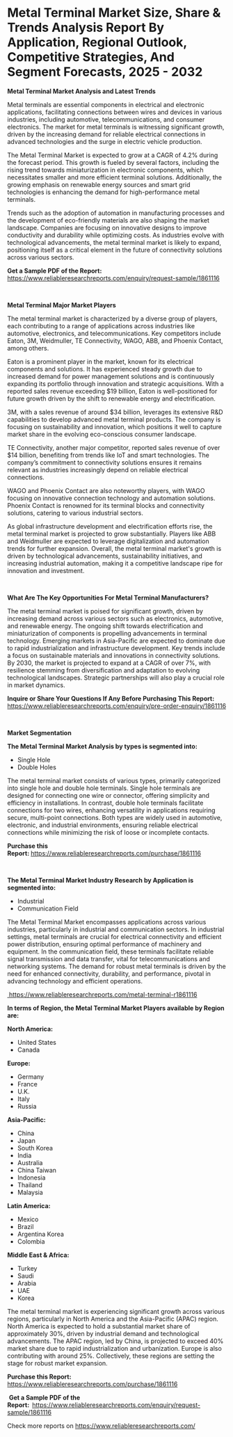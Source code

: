 <p><h1>Metal Terminal Market Size, Share & Trends Analysis Report By Application, Regional Outlook, Competitive Strategies, And Segment Forecasts, 2025 - 2032</h1></p><p><strong>Metal Terminal Market Analysis and Latest Trends</strong></p>
<p><p>Metal terminals are essential components in electrical and electronic applications, facilitating connections between wires and devices in various industries, including automotive, telecommunications, and consumer electronics. The market for metal terminals is witnessing significant growth, driven by the increasing demand for reliable electrical connections in advanced technologies and the surge in electric vehicle production.</p><p>The Metal Terminal Market is expected to grow at a CAGR of 4.2% during the forecast period. This growth is fueled by several factors, including the rising trend towards miniaturization in electronic components, which necessitates smaller and more efficient terminal solutions. Additionally, the growing emphasis on renewable energy sources and smart grid technologies is enhancing the demand for high-performance metal terminals. </p><p>Trends such as the adoption of automation in manufacturing processes and the development of eco-friendly materials are also shaping the market landscape. Companies are focusing on innovative designs to improve conductivity and durability while optimizing costs. As industries evolve with technological advancements, the metal terminal market is likely to expand, positioning itself as a critical element in the future of connectivity solutions across various sectors.</p></p>
<p><strong>Get a Sample PDF of the Report:&nbsp;</strong> <a href="https://www.reliableresearchreports.com/enquiry/request-sample/1861116?utm_campaign=2208&utm_medium=2&utm_source=Github&utm_content=ia&utm_term=11042025&utm_id=metal-terminal">https://www.reliableresearchreports.com/enquiry/request-sample/1861116</a></p>
<p>&nbsp;</p>
<p><strong>Metal Terminal Major Market Players</strong></p>
<p><p>The metal terminal market is characterized by a diverse group of players, each contributing to a range of applications across industries like automotive, electronics, and telecommunications. Key competitors include Eaton, 3M, Weidmuller, TE Connectivity, WAGO, ABB, and Phoenix Contact, among others. </p><p>Eaton is a prominent player in the market, known for its electrical components and solutions. It has experienced steady growth due to increased demand for power management solutions and is continuously expanding its portfolio through innovation and strategic acquisitions. With a reported sales revenue exceeding $19 billion, Eaton is well-positioned for future growth driven by the shift to renewable energy and electrification.</p><p>3M, with a sales revenue of around $34 billion, leverages its extensive R&D capabilities to develop advanced metal terminal products. The company is focusing on sustainability and innovation, which positions it well to capture market share in the evolving eco-conscious consumer landscape.</p><p>TE Connectivity, another major competitor, reported sales revenue of over $14 billion, benefiting from trends like IoT and smart technologies. The company’s commitment to connectivity solutions ensures it remains relevant as industries increasingly depend on reliable electrical connections.</p><p>WAGO and Phoenix Contact are also noteworthy players, with WAGO focusing on innovative connection technology and automation solutions. Phoenix Contact is renowned for its terminal blocks and connectivity solutions, catering to various industrial sectors.</p><p>As global infrastructure development and electrification efforts rise, the metal terminal market is projected to grow substantially. Players like ABB and Weidmuller are expected to leverage digitalization and automation trends for further expansion. Overall, the metal terminal market's growth is driven by technological advancements, sustainability initiatives, and increasing industrial automation, making it a competitive landscape ripe for innovation and investment.</p></p>
<p>&nbsp;</p>
<p><strong>What Are The Key Opportunities For Metal Terminal Manufacturers?</strong></p>
<p><p>The metal terminal market is poised for significant growth, driven by increasing demand across various sectors such as electronics, automotive, and renewable energy. The ongoing shift towards electrification and miniaturization of components is propelling advancements in terminal technology. Emerging markets in Asia-Pacific are expected to dominate due to rapid industrialization and infrastructure development. Key trends include a focus on sustainable materials and innovations in connectivity solutions. By 2030, the market is projected to expand at a CAGR of over 7%, with resilience stemming from diversification and adaptation to evolving technological landscapes. Strategic partnerships will also play a crucial role in market dynamics.</p></p>
<p><strong>Inquire or Share Your Questions If Any Before Purchasing This Report:</strong> <a href="https://www.reliableresearchreports.com/enquiry/pre-order-enquiry/1861116?utm_campaign=2208&utm_medium=2&utm_source=Github&utm_content=ia&utm_term=11042025&utm_id=metal-terminal">https://www.reliableresearchreports.com/enquiry/pre-order-enquiry/1861116</a></p>
<p>&nbsp;</p>
<p><strong>Market Segmentation</strong></p>
<p><strong>The Metal Terminal Market Analysis by types is segmented into:</strong></p>
<p><ul><li>Single Hole</li><li>Double Holes</li></ul></p>
<p><p>The metal terminal market consists of various types, primarily categorized into single hole and double hole terminals. Single hole terminals are designed for connecting one wire or connector, offering simplicity and efficiency in installations. In contrast, double hole terminals facilitate connections for two wires, enhancing versatility in applications requiring secure, multi-point connections. Both types are widely used in automotive, electronic, and industrial environments, ensuring reliable electrical connections while minimizing the risk of loose or incomplete contacts.</p></p>
<p><strong>Purchase this Report:&nbsp;</strong><a href="https://www.reliableresearchreports.com/purchase/1861116?utm_campaign=2208&utm_medium=2&utm_source=Github&utm_content=ia&utm_term=11042025&utm_id=metal-terminal">https://www.reliableresearchreports.com/purchase/1861116</a></p>
<p>&nbsp;</p>
<p><strong>The Metal Terminal Market Industry Research by Application is segmented into:</strong></p>
<p><ul><li>Industrial</li><li>Communication Field</li></ul></p>
<p><p>The Metal Terminal Market encompasses applications across various industries, particularly in industrial and communication sectors. In industrial settings, metal terminals are crucial for electrical connectivity and efficient power distribution, ensuring optimal performance of machinery and equipment. In the communication field, these terminals facilitate reliable signal transmission and data transfer, vital for telecommunications and networking systems. The demand for robust metal terminals is driven by the need for enhanced connectivity, durability, and performance, pivotal in advancing technology and efficient operations.</p></p>
<p><a href="https://www.reliableresearchreports.com/metal-terminal-r1861116?utm_campaign=2208&utm_medium=2&utm_source=Github&utm_content=ia&utm_term=11042025&utm_id=metal-terminal">&nbsp;https://www.reliableresearchreports.com/metal-terminal-r1861116</a></p>
<p><strong>In terms of Region, the Metal Terminal Market Players available by Region are:</strong></p>
<p>
    <p> <strong> North America: </strong>
        <ul>
            <li>United States</li>
            <li>Canada</li>
        </ul>
        </p> 
    <p> <strong> Europe: </strong>
        <ul>
            <li>Germany</li>
            <li>France</li>
            <li>U.K.</li>
            <li>Italy</li>
            <li>Russia</li>
        </ul>
        </p> 
    <p> <strong> Asia-Pacific: </strong>
        <ul>
            <li>China</li>
            <li>Japan</li>
            <li>South Korea</li>
            <li>India</li>
            <li>Australia</li>
            <li>China Taiwan</li>
            <li>Indonesia</li>
            <li>Thailand</li>
            <li>Malaysia</li>
        </ul>
        </p> 
    <p> <strong> Latin America: </strong>
        <ul>
            <li>Mexico</li>
            <li>Brazil</li>
            <li>Argentina Korea</li>
            <li>Colombia</li>
        </ul>
        </p> 
    <p> <strong> Middle East & Africa: </strong>
        <ul>
            <li>Turkey</li>
            <li>Saudi</li>
            <li>Arabia</li>
            <li>UAE</li>
            <li>Korea</li>
        </ul>
    </p>
    </p>
<p><p>The metal terminal market is experiencing significant growth across various regions, particularly in North America and the Asia-Pacific (APAC) region. North America is expected to hold a substantial market share of approximately 30%, driven by industrial demand and technological advancements. The APAC region, led by China, is projected to exceed 40% market share due to rapid industrialization and urbanization. Europe is also contributing with around 25%. Collectively, these regions are setting the stage for robust market expansion.</p></p>
<p><strong>Purchase this Report: </strong><a href="https://www.reliableresearchreports.com/purchase/1861116?utm_campaign=2208&utm_medium=2&utm_source=Github&utm_content=ia&utm_term=11042025&utm_id=metal-terminal">https://www.reliableresearchreports.com/purchase/1861116</a></p>
<p>&nbsp;<strong>Get a Sample PDF of the Report:&nbsp;&nbsp;</strong><a href="https://www.reliableresearchreports.com/enquiry/request-sample/1861116?utm_campaign=2208&utm_medium=2&utm_source=Github&utm_content=ia&utm_term=11042025&utm_id=metal-terminal">https://www.reliableresearchreports.com/enquiry/request-sample/1861116</a></p>
<p><strong></strong></p>
<p>Check more reports on <a href="https://www.reliableresearchreports.com/?utm_campaign=2208&utm_medium=2&utm_source=Github&utm_content=ia&utm_term=11042025&utm_id=metal-terminal">https://www.reliableresearchreports.com/</a></p>
